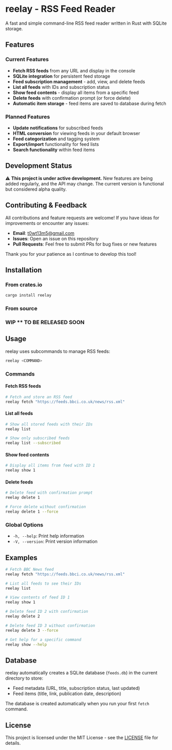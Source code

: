 # reelay - RSS Feed Reader

A fast and simple command-line RSS feed reader written in Rust with SQLite storage.

## Features

### Current Features

- **Fetch RSS feeds** from any URL and display in the console
- **SQLite integration** for persistent feed storage
- **Feed subscription management** - add, view, and delete feeds
- **List all feeds** with IDs and subscription status
- **Show feed contents** - display all items from a specific feed
- **Delete feeds** with confirmation prompt (or force delete)
- **Automatic item storage** - feed items are saved to database during fetch

### Planned Features

- **Update notifications** for subscribed feeds
- **HTML conversion** for viewing feeds in your default browser
- **Feed categorization** and tagging system
- **Export/import** functionality for feed lists
- **Search functionality** within feed items

## Development Status

⚠️ **This project is under active development.** New features are being added regularly, and the API may change. The current version is functional but considered alpha quality.

## Contributing & Feedback

All contributions and feature requests are welcome! If you have ideas for improvements or encounter any issues:

- **Email**: t0wt13m5@gmail.com
- **Issues**: Open an issue on this repository
- **Pull Requests**: Feel free to submit PRs for bug fixes or new features

Thank you for your patience as I continue to develop this tool!

## Installation

### From crates.io

```bash
cargo install reelay
```

### From source

### WIP \*\* TO BE RELEASED SOON

## Usage

reelay uses subcommands to manage RSS feeds:

```bash
reelay <COMMAND>
```

### Commands

#### Fetch RSS feeds

```bash
# Fetch and store an RSS feed
reelay fetch "https://feeds.bbci.co.uk/news/rss.xml"
```

#### List all feeds

```bash
# Show all stored feeds with their IDs
reelay list

# Show only subscribed feeds
reelay list --subscribed
```

#### Show feed contents

```bash
# Display all items from feed with ID 1
reelay show 1
```

#### Delete feeds

```bash
# Delete feed with confirmation prompt
reelay delete 1

# Force delete without confirmation
reelay delete 1 --force
```

### Global Options

- `-h, --help`: Print help information
- `-V, --version`: Print version information

## Examples

```bash
# Fetch BBC News feed
reelay fetch "https://feeds.bbci.co.uk/news/rss.xml"

# List all feeds to see their IDs
reelay list

# View contents of feed ID 1
reelay show 1

# Delete feed ID 2 with confirmation
reelay delete 2

# Delete feed ID 3 without confirmation
reelay delete 3 --force

# Get help for a specific command
reelay show --help
```

## Database

reelay automatically creates a SQLite database (`feeds.db`) in the current directory to store:

- Feed metadata (URL, title, subscription status, last updated)
- Feed items (title, link, publication date, description)

The database is created automatically when you run your first `fetch` command.

## License

This project is licensed under the MIT License - see the [LICENSE](LICENSE) file for details.
